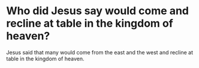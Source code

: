 # Who did Jesus say would come and recline at table in the kingdom of heaven?

Jesus said that many would come from the east and the west and recline at table in the kingdom of heaven.
